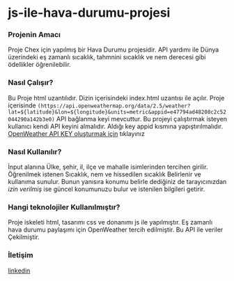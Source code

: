 # js-ile-hava-durumu-projesi

### Projenin Amacı

Proje Chex için yapılmış bir Hava Durumu projesidir. API yardımı ile Dünya üzerindeki eş zamanlı sıcaklık, tahmnini sıcaklık ve nem derecesi gibi ödellikler öğrenilebilir.

### Nasıl Çalışır?

Bu Proje html uzantılıdır. Dizin içerisindeki index.html uzantısı ile açılır. 
Proje içerisinde 
`(https://api.openweathermap.org/data/2.5/weather?lat=${latitude}&lon=${longitude}&units=metric&appid=e47794ad48208c2c52044290a142b3e0)` API bağlanma keyi mevcuttur. 
Bu projeyi çalıştırmak isteyen kullanıcı kendi API keyini almalıdır. Aldığı key appid kısmına yapıştırılmalıdır.
[OpenWeather API KEY oluşturmak için](https://openweathermap.org/) tıklayınız
### Nasıl Kullanılır?

İnput alanına Ülke, şehir, il, ilçe ve mahalle isimlerinden tercihen girilir. Öğrenilmek istenen Sıcaklık, nem ve hissedilen sıcaklık
Belirlenir ve kullanıma sunulur. Bunun yanısıra konumu belirle dediğiniz de tarayıcınızdan _izin verilmiş_ ise güncel konumunuzu bulur
ve istenilen bilgileri getirir. 

### Hangi teknolojiler Kullanılmıştır?
Proje iskeleti html, tasarımı css ve donanımı js ile yapılmıştır. Eş zamanlı hava durumu paylaşımı için OpenWeather tercih edilmiştir. Bu API ile veriler
Çekilmiştir.

### İletişim

[linkedin](https://www.linkedin.com/in/furkan-bolat-702b821b7/)


 

